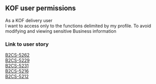 ## KOF user permissions
As a KOF delivery user  
I want to access only to the functions delimited by my profile.
To avoid modifying and viewing sensitive Business information
### Link to user story
[B2CS-5262](https://digitalfemsa.atlassian.net/browse/B2CS-5262)  
[B2CS-5229](https://digitalfemsa.atlassian.net/browse/B2CS-5229)  
[B2CS-5231](https://digitalfemsa.atlassian.net/browse/B2CS-5231)  
[B2CS-5216](https://digitalfemsa.atlassian.net/browse/B2CS-5216)  
[B2CS-5212](https://digitalfemsa.atlassian.net/browse/B2CS-5212)  



